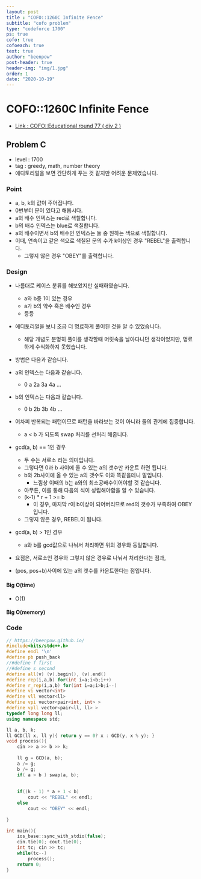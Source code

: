 ```yaml
---
layout: post
title : "COFO::1260C Infinite Fence"
subtitle: "cofo problem"
type: "codeforce 1700"
ps: true
cofo: true
cofoeach: true
text: true
author: "beenpow"
post-header: true
header-img: "img/1.jpg"
order: 1
date: "2020-10-19"
---
```

# COFO::1260C Infinite Fence
- [Link : COFO::Educational round 77 ( div 2 )](https://codeforces.com/problemset/problem/1260/C)

## Problem C

- level : 1700
- tag : greedy, math, number theory
- 에디토리얼을 보면 간단하게 푸는 것 같지만 어려운 문제였습니다.

### Point
- a, b, k의 값이 주어집니다.
- 0번부터 문이 있다고 해봅시다.
- a의 배수 인덱스는 red로 색칠합니다.
- b의 배수 인덱스는 blue로 색칠합니다.
- a의 배수이면서 b의 배수인 인덱스는 둘 중 원하는 색으로 색칠합니다.
- 이때, 연속이고 같은 색으로 색칠된 문의 수가 k이상인 경우 "REBEL"을 출력합니다.
  - 그렇지 않은 경우 "OBEY"를 출력합니다.

### Design
- 나름대로 케이스 분류를 해보았지만 실패하였습니다.
  - a와 b중 1이 있는 경우 
  - a가 b의 약수 혹은 배수인 경우 
  - 등등
- 에디토리얼을 보니 조금 더 명료하게 풀이된 것을 알 수 있었습니다.
  - 해당 개념도 분명히 풀이를 생각할때 머릿속을 날아다니던 생각이었지만, 명료하게 수식화하지 못했습니다.

- 방법은 다음과 같습니다.
- a의 인덱스는 다음과 같습니다.
  - 0 a 2a 3a 4a ...
- b의 인덱스는 다음과 같습니다.
  - 0 b 2b 3b 4b ...
- 어차피 반복되는 패턴이므로 패턴을 바라보는 것이 아니라 둘의 관계에 집중합니다.
  - a < b 가 되도록 swap 처리를 선처리 해줍니다.
- gcd(a, b) == 1인 경우
  - 두 수는 서로소 라는 의미입니다.
  - 그렇다면 0과 b 사이에 올 수 있는 a의 갯수만 카운트 하면 됩니다.
  - b와 2b사이에 올 수 있는 a의 갯수도 이와 똑같을테니 말입니다.
    - 느낌상 이때의 b는 a와의 최소공배수이어야할 것 같습니다.
  - 아무튼, 이를 통해 다음의 식이 성립해야함을 알 수 있습니다.
  - (k-1) * r + 1 >= b
    - 이 경우, 마지막 r이 b이상이 되어버리므로 red의 갯수가 부족하여 OBEY입니다.
  - 그렇지 않은 경우, REBEL이 됩니다.
- gcd(a, b) > 1인 경우
  - a와 b를 gcd값으로 나눠서 처리하면 위의 경우와 동일합니다.
- 요점은, 서로소인 경우와 그렇지 않은 경우로 나눠서 처리한다는 점과,
- (pos, pos+b)사이에 있는 a의 갯수를 카운트한다는 점입니다.

#### Big O(time)
- O(1)

#### Big O(memory)

### Code

```cpp
// https://beenpow.github.io/
#include<bits/stdc++.h>
#define endl '\n'
#define pb push_back
//#define f first
//#define s second
#define all(v) (v).begin(), (v).end()
#define rep(i,a,b) for(int i=a;i<b;i++)
#define r_rep(i,a,b) for(int i=a;i>b;i--)
#define vi vector<int>
#define vll vector<ll>
#define vpi vector<pair<int, int> >
#define vpll vector<pair<ll, ll> >
typedef long long ll;
using namespace std;

ll a, b, k;
ll GCD(ll x, ll y){ return y == 0? x : GCD(y, x % y); }
void process(){
    cin >> a >> b >> k;
    
    ll g = GCD(a, b);
    a /= g;
    b /= g;
    if( a > b ) swap(a, b);
    
    
    if((k - 1) * a + 1 < b)
        cout << "REBEL" << endl;
    else
        cout << "OBEY" << endl;
    
}

int main(){
    ios_base::sync_with_stdio(false);
    cin.tie(0); cout.tie(0);
    int tc; cin >> tc;
    while(tc--)
        process();
    return 0;
}
```
